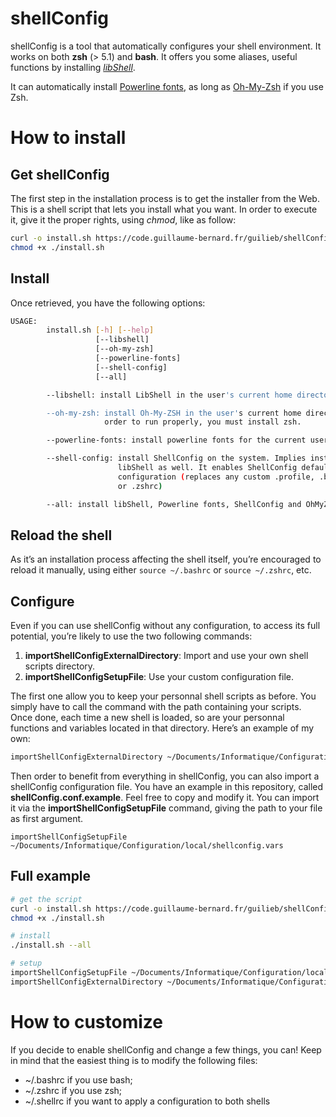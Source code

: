 # shellConfig

shellConfig is a tool that automatically configures your shell environment. It works on both **zsh** (> 5.1) and **bash**. It offers you some aliases, useful functions by installing *[libShell](https://code.guillaume-bernard.fr/guilieb/libShell)*.

It can automatically install [Powerline fonts](https://github.com/powerline/fonts), as long as [Oh-My-Zsh](https://ohmyz.sh/) if you use Zsh.

# How to install

## Get shellConfig

The first step in the installation process is to get the installer from the Web. This is a shell script that lets you install what you want. In order to execute it, give it the proper rights, using *chmod*, like as follow:
```bash
curl -o install.sh https://code.guillaume-bernard.fr/guilieb/shellConfig/raw/master/install.sh
chmod +x ./install.sh
```

## Install

Once retrieved, you have the following options:

```bash
USAGE:
        install.sh [-h] [--help]
                   [--libshell]
                   [--oh-my-zsh]
                   [--powerline-fonts]
                   [--shell-config]
                   [--all]

        --libshell: install LibShell in the user's current home directory

        --oh-my-zsh: install Oh-My-ZSH in the user's current home directory. In
                     order to run properly, you must install zsh.

        --powerline-fonts: install powerline fonts for the current user

        --shell-config: install ShellConfig on the system. Implies installing
                        libShell as well. It enables ShellConfig default 
                        configuration (replaces any custom .profile, .bashrc 
                        or .zshrc)

        --all: install libShell, Powerline fonts, ShellConfig and OhMyZsh.
```

## Reload the shell

As it’s an installation process affecting the shell itself, you’re encouraged to reload it manually, using either `source ~/.bashrc` or `source ~/.zshrc`, etc.

## Configure

Even if you can use shellConfig without any configuration, to access its full potential, you’re likely to use the two following commands:
1. **importShellConfigExternalDirectory**: Import and use your own shell scripts directory.
2. **importShellConfigSetupFile**: Use your custom configuration file.

The first one allow you to keep your personnal shell scripts as before. You simply have to call the command with the path containing your scripts. Once done, each time a new shell is loaded, so are your personnal functions and variables located in that directory. Here’s an example of my own:
```bash
importShellConfigExternalDirectory ~/Documents/Informatique/Configuration/Scripts\ externes
```

Then order to benefit from everything in shellConfig, you can also import a shellConfig configuration file. You have an example in this repository, called **shellConfig.conf.example**. Feel free to copy and modify it. You can import it via the **importShellConfigSetupFile** command, giving the path to your file as first argument.
```
importShellConfigSetupFile ~/Documents/Informatique/Configuration/local/shellconfig.vars
```

## Full example

```bash
# get the script
curl -o install.sh https://code.guillaume-bernard.fr/guilieb/shellConfig/raw/master/install.sh
chmod +x ./install.sh

# install
./install.sh --all

# setup
importShellConfigSetupFile ~/Documents/Informatique/Configuration/local/shellconfig.vars
importShellConfigExternalDirectory ~/Documents/Informatique/Configuration/Scripts\ externes
```

# How to customize

If you decide to enable shellConfig and change a few things, you can! Keep in mind that the easiest thing is to modify the following files: 
* ~/.bashrc if you use bash;
* ~/.zshrc if you use zsh;
* ~/.shellrc if you want to apply a configuration to both shells
